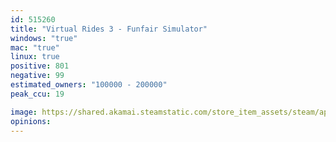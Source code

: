 ```yaml
---
id: 515260
title: "Virtual Rides 3 - Funfair Simulator"
windows: "true"
mac: "true"
linux: true
positive: 801
negative: 99
estimated_owners: "100000 - 200000"
peak_ccu: 19

image: https://shared.akamai.steamstatic.com/store_item_assets/steam/apps/515260/header.jpg?t=1729252571
opinions:
---
```

